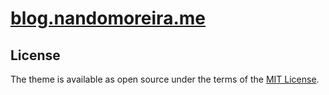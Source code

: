 # [blog.nandomoreira.me](https://blog.nandomoreira.me)

## License

The theme is available as open source under the terms of the [MIT License](/LICENSE).
